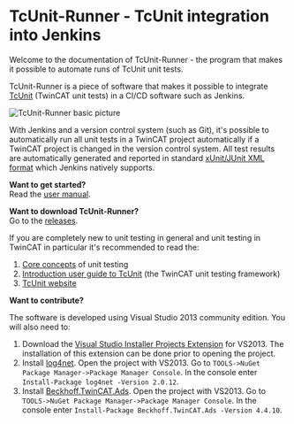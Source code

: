 # TcUnit-Runner - TcUnit integration into Jenkins
Welcome to the documentation of TcUnit-Runner - the program that makes it possible to automate runs of TcUnit unit
tests.

TcUnit-Runner is a piece of software that makes it possible to integrate [TcUnit](https://github.com/tcunit/TcUnit)
(TwinCAT unit tests) in a CI/CD software such as Jenkins.

![TcUnit-Runner basic picture](https://github.com/tcunit/TcUnit-Runner/blob/master/img/TcUnit-Runner_basic.jpg)

With Jenkins and a version control system (such as Git), it's possible to automatically run all unit tests in a TwinCAT
project automatically if a TwinCAT project is changed in the version control system. All test results are automatically
generated and reported in standard [xUnit/JUnit XML format](https://llg.cubic.org/docs/junit/) which Jenkins natively
supports.

**Want to get started?**  
Read the [user manual](https://tcunit.org/tcunit-runner-user-manual/).

**Want to download TcUnit-Runner?**  
Go to the [releases](https://github.com/tcunit/TcUnit-Runner/releases).

If you are completely new to unit testing in general and unit testing in TwinCAT in particular it's recommended
to read the:

1. [Core concepts](https://tcunit.org/unit-testing-concepts/) of unit testing
2. [Introduction user guide to TcUnit](https://tcunit.org/introduction-user-guide/) (the TwinCAT unit testing framework)
3. [TcUnit website](https://tcunit.org/)

**Want to contribute?**

The software is developed using Visual Studio 2013 community edition. You will also need to:
1. Download the [Visual Studio Installer Projects Extension](https://marketplace.visualstudio.com/items?itemName=UnniRavindranathan-MSFT.MicrosoftVisualStudio2013InstallerProjects)
for VS2013. The installation of this extension can be done prior to opening the project.
2. Install [log4net](https://logging.apache.org/log4net/). Open the project with VS2013. Go to `TOOLS->NuGet Package Manager->Package Manager Console`. In the console enter `Install-Package log4net -Version 2.0.12`.
3. Install [Beckhoff.TwinCAT.Ads](https://infosys.beckhoff.com/english.php?content=../content/1033/tc3_adsnetref/index.html&id=). Open the project with VS2013. Go to `TOOLS->NuGet Package Manager->Package Manager Console`. In the console enter `Install-Package Beckhoff.TwinCAT.Ads -Version 4.4.10`.